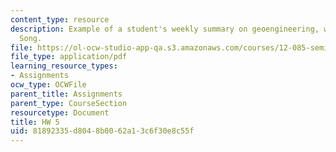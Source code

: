 ```yaml
---
content_type: resource
description: Example of a student's weekly summary on geoengineering, written by Lisa
  Song.
file: https://ol-ocw-studio-app-qa.s3.amazonaws.com/courses/12-085-seminar-in-environmental-science-spring-2008/81892335d8048b0062a13c6f30e8c55f_song_w5.pdf
file_type: application/pdf
learning_resource_types:
- Assignments
ocw_type: OCWFile
parent_title: Assignments
parent_type: CourseSection
resourcetype: Document
title: HW 5
uid: 81892335-d804-8b00-62a1-3c6f30e8c55f
---
```

